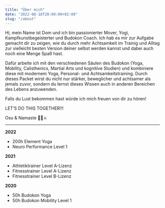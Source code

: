 ```yaml
---
title: "Über mich"
date: "2022-08-18T20:00:00+02:00"
slug: "/about"
---
```


Hi, mein Name ist Dom und ich bin passionierter Mover, Yogi, Kampfkunstbegeisterter und Budokon Coach. Ich hab es mir zur Aufgabe gemacht dir zu zeigen, wie du durch mehr Achtsamkeit im Trainig und Alltag zur vielleicht besten Version deiner selbst werden kannst und dabei auch noch eine Menge Spaß hast.

Dafür arbeite ich mit den verschiedenen Säulen des Budokon (Yoga, Mobility, Calisthenics, Martial Arts und kognitive Studien) und kombiniere diese mit modernem Yoga, Personal- und Achtsamkeitstraining. Durch dieses Packet wirst du nicht nur stärker, beweglicher und achtsamer als jemals zuvor, sondern du lernst dieses Wissen auch in anderen Bereichen des Lebens anzuwenden.

Falls du Lust bekommen hast würde ich mich freuen von dir zu hören!

LET’S DO THIS TOGETHER!!!

Osu & Namaste
🙏🖤⚔️

___

**2022**
- 200h Element Yoga
- Neuro Performance Level 1

**2021**
- Athletiktrainer Level A-Lizenz
- Fitnesstrainer Level A-Lizenz
- Fitnesstrainer Level B-Lizenz

**2020**
- 50h Budokon Yoga
- 50h Budokon Mobility Level 1